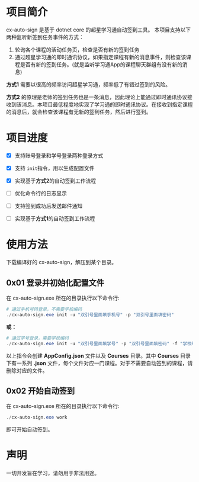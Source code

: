 # 项目简介

cx-auto-sign 是基于 dotnet core 的超星学习通自动签到工具。
本项目支持以下两种监听新签到任务事件的方式：

1. 轮询各个课程的活动任务页，检查是否有新的签到任务
2. 通过超星学习通的即时通讯协议，如果指定课程有新的消息事件，则检查该课程是否有新的签到任务。(就是监听学习通App的课程聊天群组有没有新的消息)

**方式1** 需要以很高的频率访问超星学习通，频率低了有错过签到的风险。

**方式2** 的原理是老师的签到任务也是一条消息，因此理论上能通过即时通讯协议接收到该消息。本项目最低程度地实现了学习通的即时通讯协议。在接收到指定课程的消息后，就会检查该课程有无新的签到任务，然后进行签到。

# 项目进度

- [x] 支持账号登录和学号登录两种登录方式
- [x] 支持 `init`指令，用以生成配置文件
- [x] 实现基于**方式2**的自动签到工作流程
- [ ] 优化命令行的日志显示
- [ ] 支持签到成功后发送邮件通知
- [ ] 实现基于**方式1**的自动签到工作流程


# 使用方法

下载编译好的 cx-auto-sign，解压到某个目录。

## 0x01 登录并初始化配置文件

在 cx-auto-sign.exe 所在的目录执行以下命令行:

```powershell
# 通过手机号码登录，不需要学校编码
./cx-auto-sign.exe init -u "双引号里面填手机号" -p "双引号里面填密码" 
```

**或：**

```powershell
# 通过学号登录，需要学校编码
./cx-auto-sign.exe init -u "双引号里面填学号" -p "双引号里面填密码" -f "学校编码"
```

以上指令会创建 **AppConfig.json** 文件以及 **Courses** 目录。其中 **Courses** 目录下有一系列 **.json** 文件，每个文件对应一门课程。对于不需要自动签到的课程，请删除对应的文件。

## 0x02 开始自动签到

在 cx-auto-sign.exe 所在的目录执行以下命令行:

```powershell
./cx-auto-sign.exe work
```

即可开始自动签到。

# 声明

一切开发旨在学习，请勿用于非法用途。